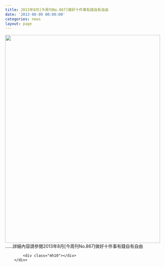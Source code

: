 ```yaml
---
title: 2013年8月[今周刊No.867]做好十件事有錢自有自由
date: '2013-08-09 00:00:00'
categories: news
layout: page
---
```


<div class="text">
			<div>
	<img alt="" src="http://www.leishan.com.tw/UserFiles/images/%E7%A3%8A%E5%B1%B1%E6%96%B0%E8%81%9E/%E7%A3%8A%E5%B1%B1%E9%9B%9C%E8%AA%8C/2013%E5%B9%B48%E6%9C%88%5B%E4%BB%8A%E5%91%A8%E5%88%8ANo.867%5D%E5%81%9A%E5%A5%BD%E5%8D%81%E4%BB%B6%E4%BA%8B%E6%9C%89%E9%8C%A2%E8%87%AA%E6%9C%89%E8%87%AA%E7%94%B1P.131.jpg" style="width: 500px; height: 669px;"></div>
<div>
	......詳細內容請參閱2013年8月[今周刊No.867]做好十件事有錢自有自由</div>

			<div class="mh10"></div>
		</div>